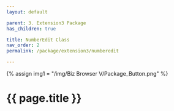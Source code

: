 ```yaml
---
layout: default

parent: 3. Extension3 Package
has_children: true

title: NumberEdit Class
nav_order: 2
permalink: /package/extension3/numberedit

---
```

{% assign img1 = "/img/Biz Browser V/Package_Button.png" %}


# {{ page.title }}
